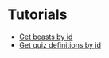 # Tutorials

* [Get beasts by id](./tutorials-get-beasts-by-id.md)
* [Get quiz definitions by id](./tutorials-get-quiz-definitions-by-id.md)

